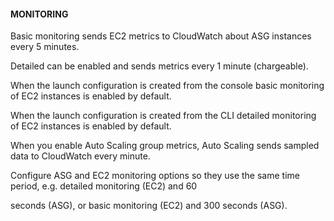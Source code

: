 #### MONITORING


Basic monitoring sends EC2 metrics to CloudWatch about ASG instances every 5 minutes.


Detailed can be enabled and sends metrics every 1 minute (chargeable).


When the launch configuration is created from the console basic monitoring of EC2 instances is enabled by default.


When the launch configuration is created from the CLI detailed monitoring of EC2 instances is enabled by default.


When you enable Auto Scaling group metrics, Auto Scaling sends sampled data to CloudWatch every minute.


Configure ASG and EC2 monitoring options so they use the same time period, e.g. detailed monitoring (EC2) and 60

seconds (ASG), or basic monitoring (EC2) and 300 seconds (ASG).

